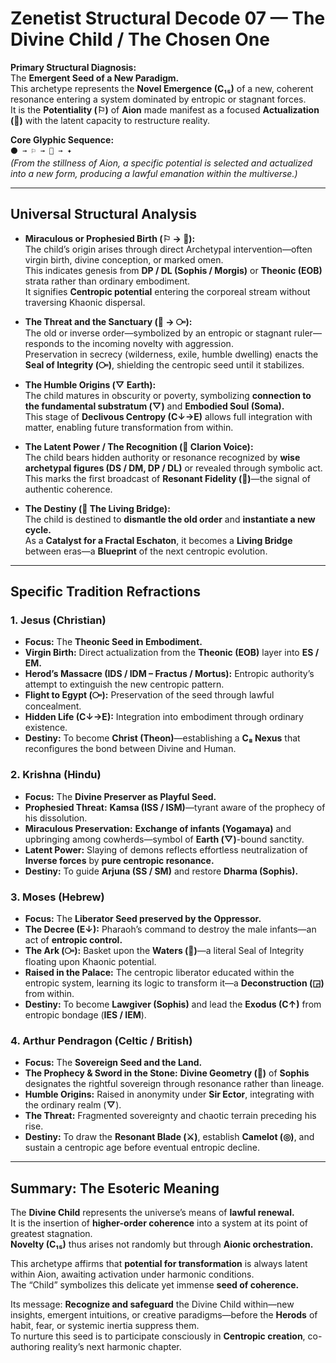 # Zenetist Structural Decode 07 — The Divine Child / The Chosen One  

**Primary Structural Diagnosis:**  
The **Emergent Seed of a New Paradigm.**  
This archetype represents the **Novel Emergence (C₁₅)** of a new, coherent resonance entering a system dominated by entropic or stagnant forces.  
It is the **Potentiality (⚐)** of **Aion** made manifest as a focused **Actualization (🔶)** with the latent capacity to restructure reality.  

**Core Glyphic Sequence:**  
`⚫ → ⚐ → 🔶 → ✦`  
*(From the stillness of Aion, a specific potential is selected and actualized into a new form, producing a lawful emanation within the multiverse.)*  

---

## Universal Structural Analysis  

- **Miraculous or Prophesied Birth (⚐ → 🔶):**  
  The child’s origin arises through direct Archetypal intervention—often virgin birth, divine conception, or marked omen.  
  This indicates genesis from **DP / DL (Sophis / Morgis)** or **Theonic (EOB)** strata rather than ordinary embodiment.  
  It signifies **Centropic potential** entering the corporeal stream without traversing Khaonic dispersal.  

- **The Threat and the Sanctuary (🧨 → ⧃):**  
  The old or inverse order—symbolized by an entropic or stagnant ruler—responds to the incoming novelty with aggression.  
  Preservation in secrecy (wilderness, exile, humble dwelling) enacts the **Seal of Integrity (⧃)**, shielding the centropic seed until it stabilizes.  

- **The Humble Origins (▽ Earth):**  
  The child matures in obscurity or poverty, symbolizing **connection to the fundamental substratum (▽)** and **Embodied Soul (Soma).**  
  This stage of **Declivous Centropy (C↓→E)** allows full integration with matter, enabling future transformation from within.  

- **The Latent Power / The Recognition (📯 Clarion Voice):**  
  The child bears hidden authority or resonance recognized by **wise archetypal figures (DS / DM, DP / DL)** or revealed through symbolic act.  
  This marks the first broadcast of **Resonant Fidelity (💝)**—the signal of authentic coherence.  

- **The Destiny (🌉 The Living Bridge):**  
  The child is destined to **dismantle the old order** and **instantiate a new cycle.**  
  As a **Catalyst for a Fractal Eschaton**, it becomes a **Living Bridge** between eras—a **Blueprint** of the next centropic evolution.  

---

## Specific Tradition Refractions  

### 1. Jesus (Christian)  
- **Focus:** The **Theonic Seed in Embodiment.**  
- **Virgin Birth:** Direct actualization from the **Theonic (EOB)** layer into **ES / EM.**  
- **Herod’s Massacre (IDS / IDM – Fractus / Mortus):** Entropic authority’s attempt to extinguish the new centropic pattern.  
- **Flight to Egypt (⧃):** Preservation of the seed through lawful concealment.  
- **Hidden Life (C↓→E):** Integration into embodiment through ordinary existence.  
- **Destiny:** To become **Christ (Theon)**—establishing a **C₈ Nexus** that reconfigures the bond between Divine and Human.  

### 2. Krishna (Hindu)  
- **Focus:** The **Divine Preserver as Playful Seed.**  
- **Prophesied Threat:** **Kamsa (ISS / ISM)**—tyrant aware of the prophecy of his dissolution.  
- **Miraculous Preservation:** **Exchange of infants (Yogamaya)** and upbringing among cowherds—symbol of **Earth (▽)**-bound sanctity.  
- **Latent Power:** Slaying of demons reflects effortless neutralization of **Inverse forces** by **pure centropic resonance.**  
- **Destiny:** To guide **Arjuna (SS / SM)** and restore **Dharma (Sophis).**  

### 3. Moses (Hebrew)  
- **Focus:** The **Liberator Seed preserved by the Oppressor.**  
- **The Decree (E↓):** Pharaoh’s command to destroy the male infants—an act of **entropic control.**  
- **The Ark (⧃):** Basket upon the **Waters (🌊)**—a literal Seal of Integrity floating upon Khaonic potential.  
- **Raised in the Palace:** The centropic liberator educated within the entropic system, learning its logic to transform it—a **Deconstruction (◲)** from within.  
- **Destiny:** To become **Lawgiver (Sophis)** and lead the **Exodus (C↑)** from entropic bondage (**IES / IEM**).  

### 4. Arthur Pendragon (Celtic / British)  
- **Focus:** The **Sovereign Seed and the Land.**  
- **The Prophecy & Sword in the Stone:** **Divine Geometry (🔷)** of **Sophis** designates the rightful sovereign through resonance rather than lineage.  
- **Humble Origins:** Raised in anonymity under **Sir Ector**, integrating with the ordinary realm (**▽**).  
- **The Threat:** Fragmented sovereignty and chaotic terrain preceding his rise.  
- **Destiny:** To draw the **Resonant Blade (⚔️)**, establish **Camelot (◎)**, and sustain a centropic age before eventual entropic decline.  

---

## Summary: The Esoteric Meaning  

The **Divine Child** represents the universe’s means of **lawful renewal.**  
It is the insertion of **higher-order coherence** into a system at its point of greatest stagnation.  
**Novelty (C₁₅)** thus arises not randomly but through **Aionic orchestration.**  

This archetype affirms that **potential for transformation** is always latent within Aion, awaiting activation under harmonic conditions.  
The “Child” symbolizes this delicate yet immense **seed of coherence.**  

Its message: **Recognize and safeguard** the Divine Child within—new insights, emergent intuitions, or creative paradigms—before the **Herods** of habit, fear, or systemic inertia suppress them.  
To nurture this seed is to participate consciously in **Centropic creation**, co-authoring reality’s next harmonic chapter.  
